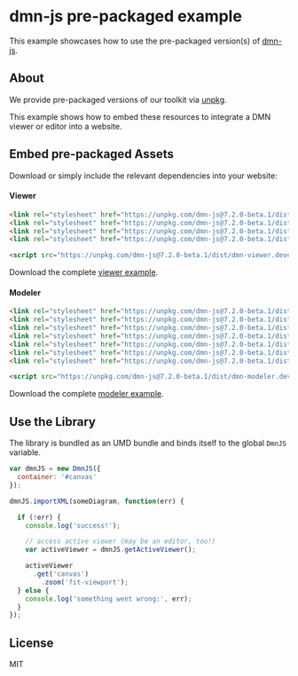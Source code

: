 # dmn-js pre-packaged example

This example showcases how to use the pre-packaged version(s) of [dmn-js](https://github.com/bpmn-io/dmn-js).


## About

We provide pre-packaged versions of our toolkit via [unpkg](https://unpkg.com/dmn-js/dist/).

This example shows how to embed these resources to integrate a DMN viewer or editor
into a website.


## Embed pre-packaged Assets

Download or simply include the relevant dependencies into your website:

#### Viewer

```html
<link rel="stylesheet" href="https://unpkg.com/dmn-js@7.2.0-beta.1/dist/assets/dmn-js-drd.css">
<link rel="stylesheet" href="https://unpkg.com/dmn-js@7.2.0-beta.1/dist/assets/dmn-js-decision-table.css">
<link rel="stylesheet" href="https://unpkg.com/dmn-js@7.2.0-beta.1/dist/assets/dmn-js-literal-expression.css">
<link rel="stylesheet" href="https://unpkg.com/dmn-js@7.2.0-beta.1/dist/assets/dmn-font/css/dmn.css">

<script src="https://unpkg.com/dmn-js@7.2.0-beta.1/dist/dmn-viewer.development.js"></script>
```

Download the complete [viewer example](https://cdn.staticaly.com/gh/bpmn-io/dmn-js-examples/master/starter/viewer.html).

#### Modeler

```html
<link rel="stylesheet" href="https://unpkg.com/dmn-js@7.2.0-beta.1/dist/assets/diagram-js.css">
<link rel="stylesheet" href="https://unpkg.com/dmn-js@7.2.0-beta.1/dist/assets/dmn-js-shared.css">
<link rel="stylesheet" href="https://unpkg.com/dmn-js@7.2.0-beta.1/dist/assets/dmn-js-drd.css">
<link rel="stylesheet" href="https://unpkg.com/dmn-js@7.2.0-beta.1/dist/assets/dmn-js-decision-table.css">
<link rel="stylesheet" href="https://unpkg.com/dmn-js@7.2.0-beta.1/dist/assets/dmn-js-decision-table-controls.css">
<link rel="stylesheet" href="https://unpkg.com/dmn-js@7.2.0-beta.1/dist/assets/dmn-js-literal-expression.css">
<link rel="stylesheet" href="https://unpkg.com/dmn-js@7.2.0-beta.1/dist/assets/dmn-font/css/dmn.css">

<script src="https://unpkg.com/dmn-js@7.2.0-beta.1/dist/dmn-modeler.development.js"></script>
```

Download the complete [modeler example](https://cdn.staticaly.com/gh/bpmn-io/dmn-js-examples/master/starter/modeler.html).


## Use the Library

The library is bundled as an UMD bundle and binds itself to the global `DmnJS`
variable.

```javascript
var dmnJS = new DmnJS({
  container: '#canvas'
});

dmnJS.importXML(someDiagram, function(err) {

  if (!err) {
    console.log('success!');

    // access active viewer (may be an editor, too!)
    var activeViewer = dmnJS.getActiveViewer();

    activeViewer
      .get('canvas')
        .zoom('fit-viewport');
  } else {
    console.log('something went wrong:', err);
  }
});
```

## License

MIT

